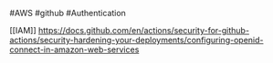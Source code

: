 #AWS #github #Authentication 

[[IAM]]
https://docs.github.com/en/actions/security-for-github-actions/security-hardening-your-deployments/configuring-openid-connect-in-amazon-web-services
